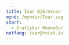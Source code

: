 ```yaml
---
title: Ívar Björnsson
mynd: /myndir/Ivar.svg
starf:
  - Grafískur Hönnuður
netfang: ivar@tvist.is
---
```


